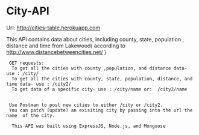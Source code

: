 # City-API
Url: http://cities-table.herokuapp.com

This API contains data about cities, including county, state, population , distance and time from Lakewood( according to http://www.distancebetweencities.net/ )
    
   
     GET requests: 
      To get all the cities with county ,population, and distance data- use : /city/
      To get all the cities with county, state, population, distance, and time data- use : /city2/
      To get data of a specific city- use : /city/name or:  /city2/name
    
  
     Use Postman to post new cities to either /city or /city2.
     You can patch (update) an exisiting city by passing into the url the name  of the city.
    
      This API was built using ExpressJS, Node.js, and Mongoose 
